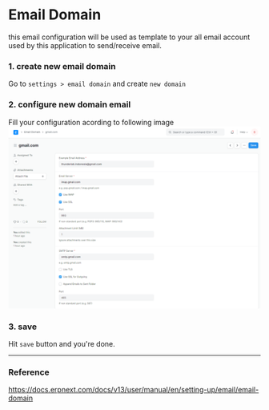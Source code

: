 #  Email Domain
this email configuration will be used as template to your all email account used by this application to send/receive email.

### 1. create new email domain 
Go to `settings > email domain` and create `new domain`

### 2. configure new domain email 
Fill your configuration acording to following image
![alt text](../assets/emaildomain1.png "Title")

### 3. save
Hit `save` button and you're done.

----------------------

### Reference
https://docs.erpnext.com/docs/v13/user/manual/en/setting-up/email/email-domain
